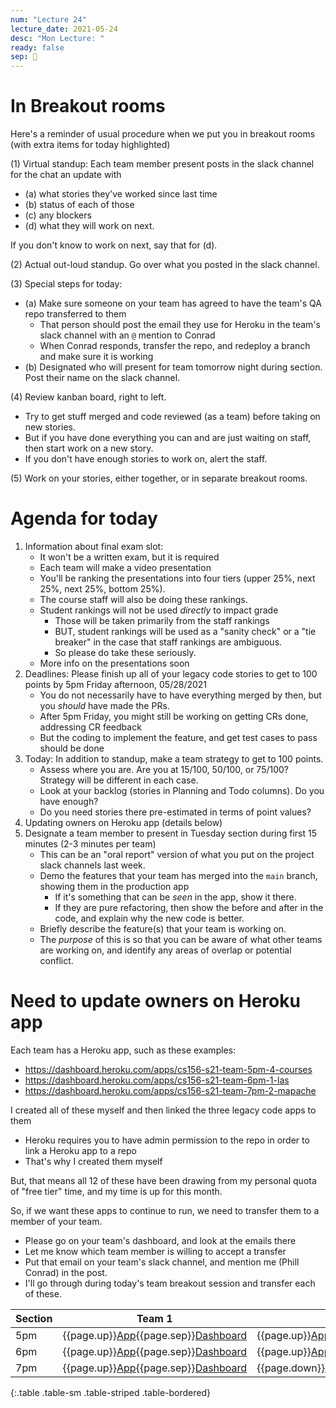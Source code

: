```yaml
---
num: "Lecture 24"
lecture_date: 2021-05-24
desc: "Mon Lecture: "
ready: false
sep: 🔸
---
```


# In Breakout rooms

Here's a reminder of usual procedure when we put you in breakout rooms (with extra items for today highlighted)  

(1) Virtual standup: Each team member present posts in the slack channel for the chat an update with
* (a) what stories they've worked since last time
* (b) status of each of those
* (c) any blockers
* (d) what they will work on next.
 
If you don't know to work on next, say that for (d).

(2) Actual out-loud standup.   Go over what you posted in the slack channel.

(3) Special steps for today:
* (a) Make sure someone on your team has agreed to have the team's QA repo transferred to them
  - That person should post the email they use for Heroku in the team's slack channel with an `@` mention to Conrad
  - When Conrad responds, transfer the repo, and redeploy a branch and make sure it is working
* (b) Designated who will present for team tomorrow night during section. Post their name on the slack channel.

(4) Review kanban board, right to left.  
* Try to get stuff merged and code reviewed (as a team) before taking on new stories.
* But if you have done everything you can and are just waiting on staff, then start work on a new story.
* If you don't have enough stories to work on, alert the staff.


(5) Work on your stories, either together, or in separate breakout rooms.


# Agenda for today
1. Information about final exam slot: 
   * It won't be a written exam, but it is required
   * Each team will make a video presentation 
   * You'll be ranking the presentations into four tiers (upper 25%, next 25%, next 25%, bottom 25%).
   * The course staff will also be doing these rankings.
   * Student rankings will not be used *directly* to impact grade
     - Those will be taken primarily from the staff rankings
     - BUT, student rankings will be used as a "sanity check" or a "tie breaker" in the case that staff rankings are ambiguous.
     - So please do take these seriously.
   * More info on the presentations soon
2. Deadlines: Please finish up all of your legacy code stories to get to 100 points by 5pm Friday afternoon, 05/28/2021
   - You do not necessarily have to have everything merged by then, but you *should* have made the PRs.
   - After 5pm Friday, you might still be working on getting CRs done, addressing CR feedback
   - But the coding to implement the feature, and get test cases to pass should be done
3. Today: In addition to standup, make a team strategy to get to 100 points.
   - Assess where you are.  Are you at 15/100, 50/100, or 75/100?  Strategy will be different in each case.
   - Look at your backlog (stories in Planning and Todo columns).  Do you have enough?
   - Do you need stories there pre-estimated in terms of point values?
4. Updating owners on Heroku app (details below)
5. Designate a team member to present in Tuesday section during first 15 minutes (2-3 minutes per team)
   - This can be an "oral report" version of what you put on the project slack channels last week.
   - Demo the features that your team has merged into the `main` branch, showing them in the production app
     - If it's something that can be *seen* in the app, show it there.
     - If they are pure refactoring, then show the before and after in the code, and explain why the new code is better.
   - Briefly describe the feature(s) that your team is working on.
   - The *purpose* of this is so that you can be aware of what other teams are working on, and identify any areas of overlap or potential conflict.
  

# Need to update owners on Heroku app

Each team has a Heroku app, such as these examples:

* <https://dashboard.heroku.com/apps/cs156-s21-team-5pm-4-courses>
* <https://dashboard.heroku.com/apps/cs156-s21-team-6pm-1-las>
* <https://dashboard.heroku.com/apps/cs156-s21-team-7pm-2-mapache>

I created all of these myself and then linked the three legacy code apps to them
* Heroku requires you to have admin permission to the repo in order to link a Heroku app to a repo
* That's why I created them myself

But, that means all 12 of these have been drawing from my personal quota of "free tier" time, and my time is up for this month.

So, if we want these apps to continue to run, we need to transfer them to a member of your team.
* Please go on your team's dashboard, and look at the emails there
* Let me know which team member is willing to accept a transfer
* Put that email on your team's slack channel, and mention me (Phill Conrad) in the post.
* I'll go through during today's team breakout session and transfer each of these.


| Section | Team 1 | Team 2 | Team 3 | Team 4 |
|---------|--------|--------|--------|--------|
| 5pm | {{page.up}}[App](https://cs156-s21-team-5pm-1-courses.herokuapp.com){{page.sep}}[Dashboard](https://dashboard.heroku.com/apps/cs156-s21-team-5pm-1-courses) | {{page.up}}[App](https://cs156-s21-team-5pm-2-courses.herokuapp.com){{page.sep}}[Dashboard](https://dashboard.heroku.com/apps/cs156-s21-team-5pm-2-courses) | {{page.up}}[App](https://cs156-s21-team-5pm-3-courses.herokuapp.com){{page.sep}}[Dashboard](https://dashboard.heroku.com/apps/cs156-s21-team-5pm-3-courses) | {{page.up}}[App](https://cs156-s21-team-5pm-4-courses.herokuapp.com){{page.sep}}[Dashboard](https://dashboard.heroku.com/apps/cs156-s21-team-5pm-4-courses) | 
| 6pm | {{page.up}}[App](https://cs156-s21-team-6pm-1-las.herokuapp.com){{page.sep}}[Dashboard](https://dashboard.heroku.com/apps/cs156-s21-team-6pm-1-las) | {{page.up}}[App](https://cs156-s21-team-6pm-2-las.herokuapp.com){{page.sep}}[Dashboard](https://dashboard.heroku.com/apps/cs156-s21-team-6pm-2-las) | {{page.up}}[App](https://cs156-s21-team-6pm-3-las.herokuapp.com){{page.sep}}[Dashboard](https://dashboard.heroku.com/apps/cs156-s21-team-6pm-3-las) | {{page.down}}[App](https://cs156-s21-team-6pm-4-las.herokuapp.com){{page.sep}}[Dashboard](https://dashboard.heroku.com/apps/cs156-s21-team-6pm-4-las) | 
| 7pm | {{page.up}}[App](https://cs156-s21-team-7pm-1-mapache.herokuapp.com){{page.sep}}[Dashboard](https://dashboard.heroku.com/apps/cs156-s21-team-7pm-1-mapache) | {{page.down}}[App](https://cs156-s21-team-7pm-2-mapache.herokuapp.com){{page.sep}}[Dashboard](https://dashboard.heroku.com/apps/cs156-s21-team-7pm-2-mapache) | {{page.down}}[App](https://cs156-s21-team-7pm-3-mapache.herokuapp.com){{page.sep}}[Dashboard](https://dashboard.heroku.com/apps/cs156-s21-team-7pm-3-mapache) | {{page.down}}[App](https://cs156-s21-team-7pm-4-mapache.herokuapp.com){{page.sep}}[Dashboard](https://dashboard.heroku.com/apps/cs156-s21-team-7pm-4-mapache) | 
{:.table .table-sm .table-striped .table-bordered}

